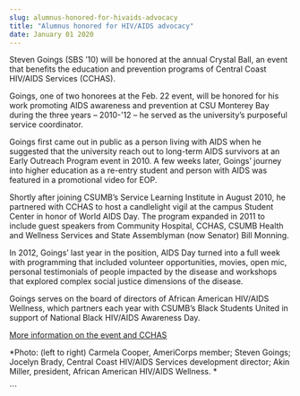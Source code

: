 ```yaml
---
slug: alumnus-honored-for-hivaids-advocacy
title: "Alumnus honored for HIV/AIDS advocacy"
date: January 01 2020
---
```


 
<p>
  Steven Goings (SBS ’10) will be honored at the annual Crystal Ball, an event
  that benefits the education and prevention programs of Central Coast HIV/AIDS
  Services (CCHAS).
</p>
<p>
  Goings, one of two honorees at the Feb. 22 event, will be honored for his work
  promoting AIDS awareness and prevention at CSU Monterey Bay during the three
  years – 2010-'12 – he served as the university’s purposeful service
  coordinator.
</p>
<p>
  Goings first came out in public as a person living with AIDS when he suggested
  that the university reach out to long-term AIDS survivors at an Early Outreach
  Program event in 2010. A few weeks later, Goings’ journey into higher
  education as a re-entry student and person with AIDS was featured in a
  promotional video for EOP.
</p>
<p>
  Shortly after joining CSUMB’s Service Learning Institute in August 2010, he
  partnered with CCHAS to host a candlelight vigil at the campus Student Center
  in honor of World AIDS Day. The program expanded in 2011 to include guest
  speakers from Community Hospital, CCHAS, CSUMB Health and Wellness Services
  and State Assemblyman (now Senator) Bill Monning.
</p>
<p>
  In 2012, Goings’ last year in the position, AIDS Day turned into a full week
  with programming that included volunteer opportunities, movies, open mic,
  personal testimonials of people impacted by the disease and workshops that
  explored complex social justice dimensions of the disease.
</p>
<p>
  Goings serves on the board of directors of African American HIV/AIDS Wellness,
  which partners each year with CSUMB’s Black Students United in support of
  National Black HIV/AIDS Awareness Day.
</p>
<p>
  <a href="https://www.cchas.org">More information on the event and CCHAS</a>
</p>
<p>
  *Photo: (left to right) Carmela Cooper, AmeriCorps member; Steven Goings;
  Jocelyn Brady, Central Coast HIV/AIDS Services development director; Akin
  Miller, president, African American HIV/AIDS Wellness. *
</p>
```
